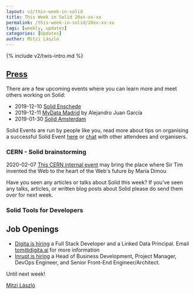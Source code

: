 ```yaml
---
layout: v2/this-week-in-solid
title: This Week in Solid 20xx-xx-xx
permalink: /this-week-in-solid/20xx-xx-xx
tags: [weekly, updates]
categories: [Updates]
author: Mitzi László
---
```


{% include v2/twis-intro.md %}

## [Press](https://solidproject.org/press)
There are a few upcoming events where you can learn more and meet others working on Solid: 
* 2019-12-10 [Solid Enschede](https://www.pilod.nl/wiki/Solid_Christmas_Meetup_Enschede_-_How_to_Fix_the_Internet!)
* 2019-12-11 [MyData Madrid](https://www.meetup.com/es-ES/MyData-Madrid/events/tpmwjryzqbqb/) by Alejandro Juan García
* 2019-01-30 [Solid Amsterdam](https://www.pilod.nl/wiki/2nd_Solid_Amsterdam_Meetup_%E2%80%93_January_30th,_2020)

Solid Events are run by people like you, read more about tips on organising a successful Solid Event [here](https://solidproject.org/events) or [chat](https://forum.solidproject.org/c/solid-events) with other attendees and organisers. 

### CERN - Solid brainstorming

2020-02-07 [This CERN internal event](https://indico.cern.ch/e/CERN-Solid-brainstorming) may bring the place where Sir Tim invented the Web to the heart of the Web's future by Maria Dimou

Have you seen any articles or talks about Solid this week? If you've seen any talks, articles, or written blog posts about Solid please do send them over for next week.

### Solid Tools for Developers 

## Job Openings 
* [Digita is hiring](https://www.digita.ai/careers) a Full Stack Developer and a Linked Data Principal. Email tom@digita.ai for more information
* [Inrupt is hiring](https://inrupt.com/careers) a Head of Business Development, Project Manager, DevOps Engineer, and Senior Front-End Engineer/Architect.  

Until next week!

[Mitzi László](https://github.com/Mitzi-Laszlo)
